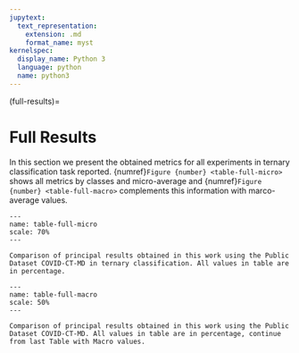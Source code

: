 ```yaml
---
jupytext:
  text_representation:
    extension: .md
    format_name: myst
kernelspec:
  display_name: Python 3
  language: python
  name: python3
---
```


(full-results)=

# Full Results

In this section we present the obtained metrics for all experiments in ternary classification task reported. {numref}`Figure {number} <table-full-micro>` shows all metrics by classes and micro-average and {numref}`Figure {number} <table-full-macro>` complements this information with marco-average values.

```{figure} /_static/lecture_specific/results/table-full-micro.png
---
name: table-full-micro
scale: 70%
---

Comparison of principal results obtained in this work using the Public Dataset COVID-CT-MD in ternary classification. All values in table are in percentage.
```

```{figure} /_static/lecture_specific/results/table-full-macro.png
---
name: table-full-macro
scale: 50%
---

Comparison of principal results obtained in this work using the Public Dataset COVID-CT-MD. All values in table are in percentage, continue from last Table with Macro values.
```